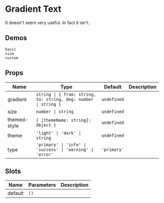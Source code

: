 # Gradient Text
It doesn't seem very useful. In fact it isn't.

## Demos

```demo
basic
size
custom
```

## Props
|Name|Type|Default|Description|
|-|-|-|-|
|gradient|`string \| { from: string, to: string, deg: number \| string }`|`undefined`||
|size|`number \| string`|`undefined`||
|themed-style|`{ [themeName: string]: Object }`|`undefined`||
|theme|`'light' \| 'dark' \| string`|`undefined`||
|type|`'primary' \| 'info' \| 'success' \| 'warning' \| 'error'`|`'primary'`||

## Slots
|Name|Parameters|Description|
|-|-|-|
|default|`()`||
